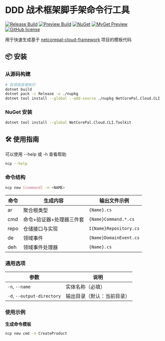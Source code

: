 # DDD 战术框架脚手架命令行工具

[![Release Build](https://img.shields.io/github/actions/workflow/status/netcorepal/netcorepal-cloud-cli/release.yml?label=release%20build)](https://github.com/netcorepal/netcorepal-cloud-cli/.github/workflows/release.yml)
[![Preview Build](https://img.shields.io/github/actions/workflow/status/netcorepal/netcorepal-cloud-cli/preview.yml?label=preview%20build)](https://github.com/netcorepal/netcorepal-cloud-cli/.github/workflows/preview.yml)
[![NuGet](https://img.shields.io/nuget/v/NetCorePal.Cloud.CLI.Toolkit.svg)](https://www.nuget.org/packages/NetCorePal.Cloud.CLI.Toolkit)
[![MyGet Preview](https://img.shields.io/myget/netcorepal/vpre/NetCorePal.Cloud.CLI.Toolkit?label=preview)](https://www.myget.org/feed/netcorepal/package/nuget/NetCorePal.Cloud.CLI.Toolkit)
[![GitHub license](https://img.shields.io/badge/license-MIT-blue.svg)](https://github.com/netcorepal/netcorepal-cloud-cli/blob/main/LICENSE)

用于快速生成基于 [netcorepal-cloud-framework](https://github.com/netcorepal/netcorepal-cloud-framework) 项目的模板代码

## 📦 安装

### 从源码构建
```bash
# 在项目目录执行
dotnet build
dotnet pack -c Release -o ./nupkg
dotnet tool install --global --add-source ./nupkg NetCorePal.Cloud.CLI.Toolkit
```

### NuGet 安装
```bash
dotnet tool install --global NetCorePal.Cloud.CLI.Toolkit
```

## 🛠 使用指南
可以使用 --help 或 -h 查看帮助
```bash
ncp --help
```

### 命令结构
```bash
ncp new [command] -n <NAME>
```

| 命令   | 生成内容                          | 输出文件示例               |
|--------|---------------------------------|--------------------------|
| ar     | 聚合根类型                       | `{Name}.cs`             |
| cmd    | 命令+验证器+处理器三件套           | `{Name}Command.*.cs`     |
| repo   | 仓储接口与实现                    | `I{Name}Repository.cs` |
| de     | 领域事件                         | `{Name}DomainEvent.cs`   |
| deh    | 领域事件处理器                    | `{Name}.cs`  |

### 通用选项
| 参数               | 说明                     |
|--------------------|------------------------|
| `-n`, `--name`     | 实体名称（必填） |
| `-d`, `--output-directory`   | 输出目录（默认：当前目录）      |

### 使用示例

**生成命令模板**
```bash
ncp new cmd -n CreateProduct
```
